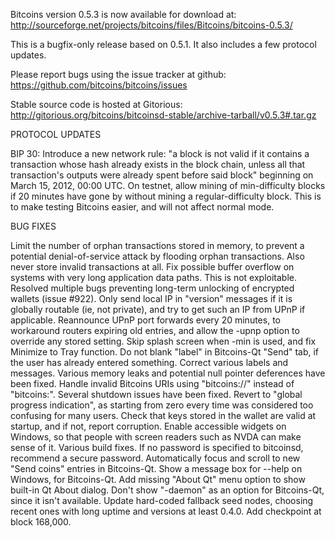 Bitcoins version 0.5.3 is now available for download at:
http://sourceforge.net/projects/bitcoins/files/Bitcoins/bitcoins-0.5.3/

This is a bugfix-only release based on 0.5.1.
It also includes a few protocol updates.

Please report bugs using the issue tracker at github:
https://github.com/bitcoins/bitcoins/issues

Stable source code is hosted at Gitorious:
http://gitorious.org/bitcoins/bitcoinsd-stable/archive-tarball/v0.5.3#.tar.gz

PROTOCOL UPDATES

BIP 30: Introduce a new network rule: "a block is not valid if it contains a transaction whose hash already exists in the block chain, unless all that transaction's outputs were already spent before said block" beginning on March 15, 2012, 00:00 UTC.
On testnet, allow mining of min-difficulty blocks if 20 minutes have gone by without mining a regular-difficulty block. This is to make testing Bitcoins easier, and will not affect normal mode.

BUG FIXES

Limit the number of orphan transactions stored in memory, to prevent a potential denial-of-service attack by flooding orphan transactions. Also never store invalid transactions at all.
Fix possible buffer overflow on systems with very long application data paths. This is not exploitable.
Resolved multiple bugs preventing long-term unlocking of encrypted wallets
(issue #922).
Only send local IP in "version" messages if it is globally routable (ie, not private), and try to get such an IP from UPnP if applicable.
Reannounce UPnP port forwards every 20 minutes, to workaround routers expiring old entries, and allow the -upnp option to override any stored setting.
Skip splash screen when -min is used, and fix Minimize to Tray function.
Do not blank "label" in Bitcoins-Qt "Send" tab, if the user has already entered something.
Correct various labels and messages.
Various memory leaks and potential null pointer deferences have been fixed.
Handle invalid Bitcoins URIs using "bitcoins://" instead of "bitcoins:".
Several shutdown issues have been fixed.
Revert to "global progress indication", as starting from zero every time was considered too confusing for many users.
Check that keys stored in the wallet are valid at startup, and if not, report corruption.
Enable accessible widgets on Windows, so that people with screen readers such as NVDA can make sense of it.
Various build fixes.
If no password is specified to bitcoinsd, recommend a secure password.
Automatically focus and scroll to new "Send coins" entries in Bitcoins-Qt.
Show a message box for --help on Windows, for Bitcoins-Qt.
Add missing "About Qt" menu option to show built-in Qt About dialog.
Don't show "-daemon" as an option for Bitcoins-Qt, since it isn't available.
Update hard-coded fallback seed nodes, choosing recent ones with long uptime and versions at least 0.4.0.
Add checkpoint at block 168,000.

